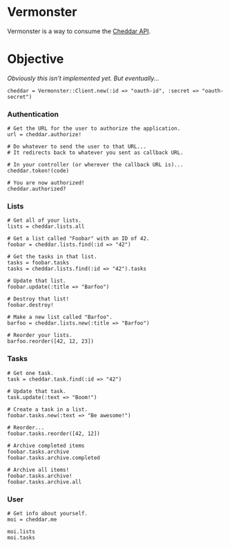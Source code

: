 # Vermonster

Vermonster is a way to consume the [Cheddar API](https://cheddarapp.com/developer).

# Objective

_Obviously this isn't implemented yet. But eventually..._

    cheddar = Vermonster::Client.new(:id => "oauth-id", :secret => "oauth-secret")


### Authentication

    # Get the URL for the user to authorize the application.
    url = cheddar.authorize!

    # Do whatever to send the user to that URL...
    # It redirects back to whatever you sent as callback URL.

    # In your controller (or wherever the callback URL is)...
    cheddar.token!(code)

    # You are now authorized!
    cheddar.authorized?


### Lists

    # Get all of your lists.
    lists = cheddar.lists.all

    # Get a list called "Foobar" with an ID of 42.
    foobar = cheddar.lists.find(:id => "42")

    # Get the tasks in that list.
    tasks = foobar.tasks
    tasks = cheddar.lists.find(:id => "42").tasks

    # Update that list.
    foobar.update(:title => "Barfoo")

    # Destroy that list!
    foobar.destroy!

    # Make a new list called "Barfoo".
    barfoo = cheddar.lists.new(:title => "Barfoo")

    # Reorder your lists.
    barfoo.reorder([42, 12, 23])


### Tasks

    # Get one task.
    task = cheddar.task.find(:id => "42")

    # Update that task.
    task.update(:text => "Boom!")

    # Create a task in a list.
    foobar.tasks.new(:text => "Be awesome!")

    # Reorder...
    foobar.tasks.reorder([42, 12])

    # Archive completed items
    foobar.tasks.archive
    foobar.tasks.archive.completed

    # Archive all items!
    foobar.tasks.archive!
    foobar.tasks.archive.all


### User

    # Get info about yourself.
    moi = cheddar.me

    moi.lists
    moi.tasks
    